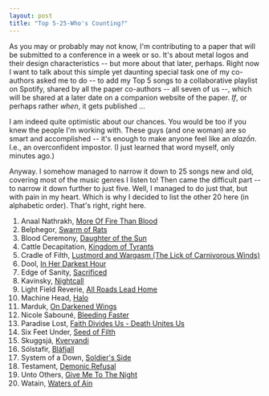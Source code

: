 ```yaml
---
layout: post
title: "Top 5-25-Who's Counting?"
---
```

As you may or probably may not know, I'm contributing to a paper that will be submitted to a conference in a week or so. It's about metal logos and their design characteristics -- but more about that later, perhaps. Right now I want to talk about this simple yet daunting special task one of my co-authors asked me to do -- to add my Top 5 songs to a collaborative playlist on Spotify, shared by all the paper co-authors -- all seven of us --, which will be shared at a later date on a companion website of the paper. *If*, or perhaps rather *when*, it gets published ... 

I am indeed quite optimistic about our chances. You would be too if you knew the people I'm working with. These guys (and one woman) are so smart and accomplished -- it's enough to make anyone feel like an *alazṓn*. I.e., an overconfident impostor. (I just learned that word myself, only minutes ago.)

Anyway. I somehow managed to narrow it down to 25 songs new and old, covering most of the music genres I listen to! Then came the difficult part -- to narrow it down further to just five. Well, I managed to do just that, but with pain in my heart. Which is why I decided to list the other 20 here (in alphabetic order). That's right, right here. 

1. Anaal Nathrakh, [More Of Fire Than Blood](https://open.spotify.com/track/0zu6ibJY1sPvaTsvghMwH4?si=1deb141064754c7d)
1. Belphegor, [Swarm of Rats](https://open.spotify.com/track/39TgUz4YblSBzPQaDjwiFl?si=66b8c800678f4e43)
3. Blood Ceremony, [Daughter of the Sun](https://open.spotify.com/track/0SVN4EJXIxIwakndogIqZ4?si=a4ef814aa54647b4)
4. Cattle Decapitation, [Kingdom of Tyrants](https://open.spotify.com/track/2Xl1xcDfEQnM6bPfxPOqKg?si=76dd3dd293924694)
5. Cradle of Filth, [Lustmord and Wargasm (The Lick of Carnivorous Winds)](https://open.spotify.com/track/79IP5t1Mw4cOAi7Drlqvyw?si=baadb08b8772491a)
6. Dool, [In Her Darkest Hour](https://open.spotify.com/track/0MZXSn4OQ7TE1KZZRaLSFZ?si=c2597e3f1cf64ab7)
7. Edge of Sanity, [Sacrificed](https://open.spotify.com/track/1vttN0QRPJB3Uwn2y03yCF?si=6f9e038120c046cc)
8. Kavinsky, [Nightcall](https://open.spotify.com/track/0U0ldCRmgCqhVvD6ksG63j?si=ca004d2b12754329)
9. Light Field Reverie, [All Roads Lead Home](https://open.spotify.com/track/16nR6McrXI0bRhahR82xlm?si=080ce2f4aa6341bc)
10. Machine Head, [Halo](https://open.spotify.com/track/5nksa8EqKHSWO9WBj6DnmS?si=3f8dc6184fa54877)
11. Marduk, [On Darkened Wings](https://open.spotify.com/track/5Y0NaGfPYmKxRA33HuxJGI?si=8f4c27434271441e)
12. Nicole Sabouné, [Bleeding Faster](https://open.spotify.com/track/3LOCcYCbDpXz1WMvVelYAA?si=0adc6332b18749fb) 
13. Paradise Lost, [Faith Divides Us - Death Unites Us](https://open.spotify.com/track/3XlQaojHgwnTCarqrqpzqW?si=2cef218df8954650)
14. Six Feet Under, [Seed of Filth](https://open.spotify.com/track/1o7lwSoH4RuByrlxTgj7qB?si=7690d76e06b94e4e)
15. Skuggsjá, [Kvervandi](https://open.spotify.com/track/04nDeP9V6QQlnozVXcqoRp?si=72dbce890ce14950)
16. Sólstafir, [Bláfjall](https://open.spotify.com/track/3at1rHRtdBwHziF74cSshk?si=75b29cd28dbb4801)
17. System of a Down, [Soldier's Side](https://open.spotify.com/track/1ez4uWPnJwYufNhYTLVsJr?si=3b407e79bf7d4927)
18. Testament, [Demonic Refusal](https://open.spotify.com/track/0g2KjbzI9exhei5pTWo9eJ?si=ef8ab444014048c9)
19. Unto Others, [Give Me To The Night](https://open.spotify.com/track/4wPxxWtNkLiFXMOdIYNPC3?si=35c5ab1695694148)
20. Watain, [Waters of Ain](https://open.spotify.com/track/1nGdFBfMOjhI85yMQdRNGj?si=4504d5701eb34ea2)
